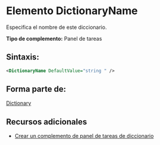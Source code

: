 
# <a name="dictionaryname-element"></a>Elemento DictionaryName
Especifica el nombre de este diccionario.

 **Tipo de complemento:** Panel de tareas


## <a name="syntax:"></a>Sintaxis:


```XML
<DictionaryName DefaultValue="string " />
```


## <a name="contained-in:"></a>Forma parte de:

[Dictionary](../../reference/manifest/dictionary.md)


## <a name="additional-resources"></a>Recursos adicionales



- [Crear un complemento de panel de tareas de diccionario](../../docs/word/dictionary-task-pane-add-ins.md)
    
